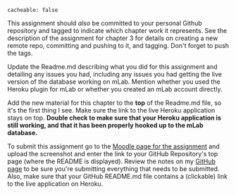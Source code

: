```
cacheable: false
```

This assignment should *also* be committed to your personal Github repository and tagged to indicate which chapter work it represents. See the description of the assignment for chapter 3 for details on creating a new remote repo, committing and pushing to it, and tagging. Don't forget to push the tags.

Update the Readme.md describing what you did for this assignment
and detailing any issues you had, including any issues you had getting the live version of the database working on mLab. Mention whether you used the Heroku plugin for mLab or whether you created an mLab account directly.

Add the new material for this chapter to the **top** of the Readme.md file, so it's the first thing I see. Make sure the link to the live Heroku application stays on top. **Double check to make sure that your Heroku application is still working, and that it has been properly hooked up to the mLab database.**

To submit this assignment go to the [Moodle page for the assignment](https://moodle.pugetsound.edu/moodle/mod/assign/view.php?id=373344) and upload the screenshot and enter the link to your GitHub Repository's top page (where the README is displayed). Review the notes on my [GitHub page](https://github.com/UPS-CSCI240-S17/TonyMullen) to be sure you're submitting everything that needs to be submitted. Also, make sure that your GitHub README.md file contains a (clickable) link to the live application on Heroku.
